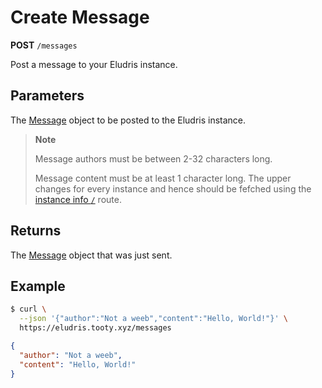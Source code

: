 # Create Message

<span class=requestmethod><b>POST</b></span> `/messages`

Post a message to your Eludris instance.

## Parameters

The [Message](../../models/message.md) object to be posted to the Eludris instance.

> **Note**
>
> Message authors must be between 2-32 characters long.
>
> Message content must be at least 1 character long. The upper changes for every
> instance and hence should be fefched using the [instance info `/`](../instance_info.md)
> route.

## Returns

The [Message](../../models/message.md) object that was just sent.

## Example

```sh
$ curl \
  --json '{"author":"Not a weeb","content":"Hello, World!"}' \
  https://eludris.tooty.xyz/messages
```
```json
{
  "author": "Not a weeb",
  "content": "Hello, World!"
}
```
